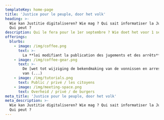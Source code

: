 ```yaml
---
templateKey: home-page
title: 'Justice pour le peuple, door het volk'
heading: >-
  Wie kan Justitie digitaliseren? Wie mag ? Qui sait informatiser la Justice ?
  Qui peut ?
description: Qui le fera pour le 1er septembre ? Wie doet het voor 1 september ?
offerings:
  blurbs:
    - image: /img/coffee.png
      text: >-
        La **loi modifiant la publication des jugements et des arrêts** du (...)
    - image: /img/coffee-gear.png
      text: >-
        De [wet tot wijziging de bekendmaking van de vonnissen en arresten](https://www.etaamb.be/nl/wet-van-05-mei-2019_n2019030485.html)
        van (...)
    - image: /img/tutorials.png
      text: Public / privé / les citoyens
    - image: /img/meeting-space.png
      text: Overheid / privé / de burgers
meta_title: 'Justice pour le peuple, door het volk'
meta_description: >-
  Wie kan Justitie digitaliseren? Wie mag ? Qui sait informatiser la Justice ?
  Qui peut ?
---
```

